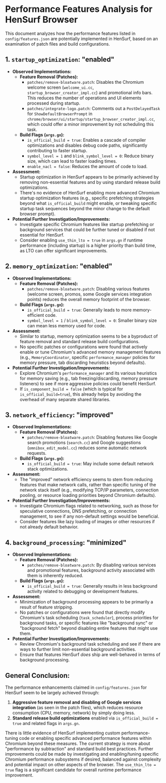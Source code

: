 # Performance Features Analysis for HenSurf Browser

This document analyzes how the performance features listed in `config/features.json` are potentially implemented in HenSurf, based on an examination of patch files and build configurations.

## 1. `startup_optimization`: "enabled"

*   **Observed Implementations:**
    *   **Feature Removal (Patches):**
        *   `patches/remove-bloatware.patch`: Disables the Chromium welcome screen (`welcome_ui.cc`, `startup_browser_creator_impl.cc`) and promotional info bars. This reduces the number of operations and UI elements processed during startup.
        *   `patches/integrate-logo.patch`: Comments out a `PostDelayedTask` for `ShowDefaultBrowserPrompt` in `chrome/browser/ui/startup/startup_browser_creator_impl.cc`, which could offer a minor improvement by not scheduling this task.
    *   **Build Flags (`args.gn`):**
        *   `is_official_build = true`: Enables a cascade of compiler optimizations and disables debug code paths, significantly contributing to faster startup.
        *   `symbol_level = 1` and `blink_symbol_level = 0`: Reduce binary size, which can lead to faster loading times.
        *   `enable_nacl = false`: Reduces the amount of code to load.
*   **Assessment:**
    *   Startup optimization in HenSurf appears to be primarily achieved by removing non-essential features and by using standard release build optimizations.
    *   There's no evidence of HenSurf enabling more advanced Chromium startup optimization features (e.g., specific prefetching strategies beyond what `is_official_build` might enable, or tweaking specific startup task sequences beyond the minor change to the default browser prompt).
*   **Potential Further Investigation/Improvements:**
    *   Investigate specific Chromium features like startup prefetching or background services that could be further tuned or disabled if not essential for HenSurf.
    *   Consider enabling `use_thin_lto = true` in `args.gn` if runtime performance (including startup) is a higher priority than build time, as LTO can offer significant improvements.

## 2. `memory_optimization`: "enabled"

*   **Observed Implementations:**
    *   **Feature Removal (Patches):**
        *   `patches/remove-bloatware.patch`: Disabling various features (welcome screen, promos, some Google services integration points) reduces the overall memory footprint of the browser.
    *   **Build Flags (`args.gn`):**
        *   `is_official_build = true`: Generally leads to more memory-efficient code.
        *   `symbol_level = 1` / `blink_symbol_level = 0`: Smaller binary size can mean less memory used for code.
*   **Assessment:**
    *   Similar to startup, memory optimization seems to be a byproduct of feature removal and standard release build configurations.
    *   No specific patches or configurations were found that actively enable or tune Chromium's advanced memory management features (e.g., `MemoryCoordinator`, specific `performance_manager` policies for memory pressure, tab discarding heuristics beyond defaults).
*   **Potential Further Investigation/Improvements:**
    *   Explore Chromium's `performance_manager` and its various heuristics for memory saving (e.g., tab freezing/discarding, memory pressure listeners) to see if more aggressive policies could benefit HenSurf.
    *   If `is_component_build = false` (which is typical for `is_official_build=true`), this already helps by avoiding the overhead of many separate shared libraries.

## 3. `network_efficiency`: "improved"

*   **Observed Implementations:**
    *   **Feature Removal (Patches):**
        *   `patches/remove-bloatware.patch`: Disabling features like Google search promotions (`search.cc`) and Google suggestions (`omnibox_edit_model.cc`) reduces some automatic network requests.
    *   **Build Flags (`args.gn`):**
        *   `is_official_build = true`: May include some default network stack optimizations.
*   **Assessment:**
    *   The "improved" network efficiency seems to stem from reducing features that make network calls, rather than specific tuning of the network stack itself (e.g., modifying TCP/IP parameters, connection pooling, or resource loading priorities beyond Chromium defaults).
*   **Potential Further Investigation/Improvements:**
    *   Investigate Chromium flags related to networking, such as those for speculative connections, DNS prefetching, or connection management, to see if any non-default settings would be beneficial.
    *   Consider features like lazy loading of images or other resources if not already default behavior.

## 4. `background_processing`: "minimized"

*   **Observed Implementations:**
    *   **Feature Removal (Patches):**
        *   `patches/remove-bloatware.patch`: By disabling various services and promotional features, background activity associated with them is inherently reduced.
    *   **Build Flags (`args.gn`):**
        *   `is_official_build = true`: Generally results in less background activity related to debugging or development features.
*   **Assessment:**
    *   Minimization of background processing appears to be primarily a result of feature stripping.
    *   No patches or configurations were found that directly modify Chromium's task scheduling (`task_scheduler`), process priorities for background tasks, or specific features like "background sync" or "background fetch" beyond disabling entire features that might use them.
*   **Potential Further Investigation/Improvements:**
    *   Review Chromium's background task scheduling and see if there are ways to further limit non-essential background activities.
    *   Ensure that features HenSurf *does* ship are well-behaved in terms of background processing.

## General Conclusion:

The performance enhancements claimed in `config/features.json` for HenSurf seem to be largely achieved through:
1.  **Aggressive feature removal and disabling of Google services integration** (as seen in the patch files), which reduces resource consumption (CPU, memory, network) by simply doing less.
2.  **Standard release build optimizations** enabled via `is_official_build = true` and related flags in `args.gn`.

There is little evidence of HenSurf implementing custom performance-tuning code or enabling specific advanced performance features within Chromium beyond these measures. The current strategy is more about "performance by subtraction" and standard build best practices. Further improvements could be made by investigating and enabling/tuning specific Chromium performance subsystems if desired, balanced against complexity and potential impact on other aspects of the browser. The `use_thin_lto = true` flag is a significant candidate for overall runtime performance improvement.
